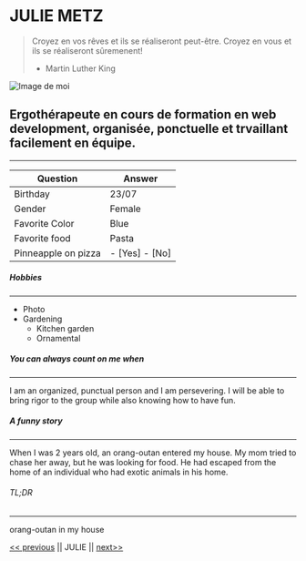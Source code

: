 # JULIE METZ
> Croyez en vos rêves et ils se réaliseront peut-être. Croyez en vous et ils se réaliseront sûremenent!
> - Martin Luther King


![Image de moi](https://avatars.githubusercontent.com/u/83067647?s=120&v=)


## Ergothérapeute en cours de formation en web development, organisée, ponctuelle et trvaillant facilement en équipe.
---

  Question   |   Answer
  ---------  |------------
  Birthday   |    23/07  
  Gender     |   Female
  Favorite Color |  Blue
  Favorite food | Pasta
  Pinneapple on pizza | - [Yes] - [No]

##### Hobbies
---

* Photo
* Gardening
  * Kitchen garden
  * Ornamental


##### You can always count on me when
---

I am an organized, punctual person and I am persevering. I will be able to bring rigor to the group while also knowing how to have fun.
  

##### A funny story
---

When I was 2 years old, an orang-outan entered my house. My mom tried to chase her away, but he was looking for food. He had escaped from the home of an individual who had exotic animals in his home.

###### TL;DR
---

orang-outan in my house





[<< previous](https://github.com/maxjacques/challenge-markdown/blob/master/README.md) || JULIE || [next>>](https://github.com/RayaneLamri/solo-markdown/blob/main/README.md)







